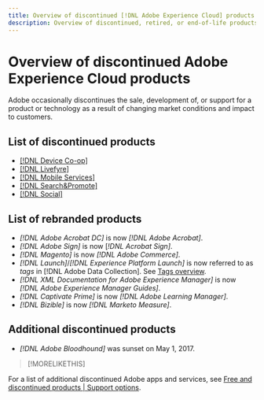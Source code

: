 ```yaml
---
title: Overview of discontinued [!DNL Adobe Experience Cloud] products
description: Overview of discontinued, retired, or end-of-life products for [!DNL Adobe Experience Cloud] and [!DNL Adobe Experience Platform]
---
```


# Overview of discontinued Adobe Experience Cloud products

Adobe occasionally discontinues the sale, development of, or support for a product or technology as a result of changing market conditions and impact to customers.

## List of discontinued products

* [[!DNL Device Co-op]](device-co-op.md)
* [[!DNL Livefyre]](livefyre.md)
* [[!DNL Mobile Services]](https://experienceleague.adobe.com/docs/mobile-services/using/eol.html)
* [[!DNL Search&Promote]](search-promote.md)
* [[!DNL Social]](social.md)

<!--
## Notifications of upcoming products to be discontinued

* [!DNL Data Workbench] end-of-life date is **December 31, 2023**. [Link]

-->

## List of rebranded products

* *[!DNL Adobe Acrobat DC]* is now *[!DNL Adobe Acrobat]*.
* *[!DNL Adobe Sign]* is now [*!DNL Acrobat Sign]*.
* *[!DNL Magento]* is now *[!DNL Adobe Commerce]*.
* *[!DNL Launch]*/*[!DNL Experience Platform Launch]* is now referred to as *tags* in [!DNL Adobe Data Collection]. See [Tags overview](https://experienceleague.adobe.com/docs/experience-platform/tags/home.html). 
* *[!DNL XML Documentation for Adobe Experience Manager]* is now *[!DNL Adobe Experience Manager Guides]*.
* *[!DNL Captivate Prime]* is now *[!DNL Adobe Learning Manager]*.
* *[!DNL Bizible]* is now *[!DNL Marketo Measure]*.

## Additional discontinued products

* *[!DNL Adobe Bloodhound]* was sunset on May 1, 2017.

>[!MORELIKETHIS]
>
For a list of additional discontinued Adobe apps and services, see [Free and discontinued products | Support options](https://helpx.adobe.com/support/programs/support-options-free-discontinued-apps-services.html).

